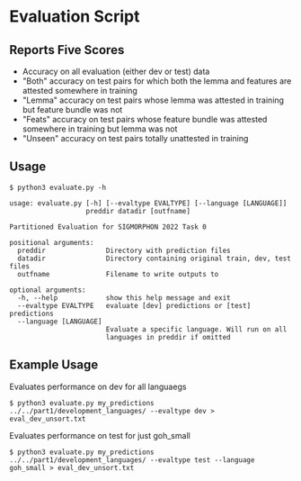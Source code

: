 
# Evaluation Script

## Reports Five Scores
- Accuracy on all evaluation (either dev or test) data
- "Both" accuracy on test pairs for which both the lemma and features are attested somewhere in training
- "Lemma" accuracy on test pairs whose lemma was attested in training but feature bundle was not
- "Feats" accuracy on test pairs whose feature bundle was attested somewhere in training but lemma was not
- "Unseen" accuracy on test pairs totally unattested in training

## Usage
```
$ python3 evaluate.py -h

usage: evaluate.py [-h] [--evaltype EVALTYPE] [--language [LANGUAGE]]
                   preddir datadir [outfname]

Partitioned Evaluation for SIGMORPHON 2022 Task 0

positional arguments:
  preddir               Directory with prediction files
  datadir               Directory containing original train, dev, test files
  outfname              Filename to write outputs to

optional arguments:
  -h, --help            show this help message and exit
  --evaltype EVALTYPE   evaluate [dev] predictions or [test] predictions
  --language [LANGUAGE]
                        Evaluate a specific language. Will run on all
                        languages in preddir if omitted
```

## Example Usage

Evaluates performance on dev for all languaegs
```
$ python3 evaluate.py my_predictions ../../part1/development_languages/ --evaltype dev > eval_dev_unsort.txt
```

Evaluates performance on test for just goh_small
```
$ python3 evaluate.py my_predictions ../../part1/development_languages/ --evaltype test --language goh_small > eval_dev_unsort.txt
```


